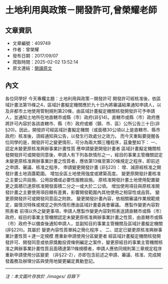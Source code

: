 # 土地利用與政策－開發許可,曾榮耀老師

## 文章資訊
- 文章編號：409749
- 作者：曾榮耀
- 發布日期：2017/09/07
- 爬取時間：2025-02-02 13:52:14
- 原文連結：[閱讀原文](https://real-estate.get.com.tw/Columns/detail.aspx?no=409749)

## 內文
各位同學好
今天專欄主題：土地利用與政策－開發許可
開發許可經核准後，依區域計畫法第15條之4，區域計畫擬定機關應於九十日內將審議結果通知申請人，以及非都市土地使用管制規則第20條，由區域計畫擬定機關核發開發許可予申請人，並通知土地所在地直轄市或縣（市）政府(非§14)。直轄市或縣（市）政府應將許可內容於各該直轄市、縣（市）政府或鄉（鎮、市、區）公所公告三十日(非§20)。因此，開發許可經區域計畫擬定機關（或面積30公頃以上是直轄市、縣市政府）核准後，須經通知與公告，以發生行政處分之效力。
而今天重點要提醒各位同學的是，開發許可之變更情形，可分為兩大類三種程序，茲彙整如下：
一、認定未變更原核准興辦事業計畫性質
應申請變更開發計畫者
區域計畫擬定機關核發開發許可或開發同意後，申請人有下列各款情形之一，經目的事業主管機關認定未變更原核准興辦事業計畫之性質者，應依第13條至第20條規定之程序，即前述之申請、審議、核准之程序，
申請變更開發計畫
(非§22I)：
增、減原經核准之開發計畫土地涵蓋範圍。
增加全區土地使用強度或建築高度。
變更原開發計畫核准之主要公共設施、公用設備或必要性服務設施。
原核准開發計畫土地使用配置變更之面積已達原核准開發面積二分之一或大於二公頃。
增加使用項目與原核准開發計畫之主要使用項目顯有差異，影響開發範圍內其他使用之相容性或品質。
變更原開發許可或開發同意函之附款。
變更開發計畫內容，依相關審議作業規範規定，屬情況特殊或規定之例外情形應由區域計畫委員會審議。
應製作變更內容對照表者
前項以外之變更事項，申請人應製作變更內容對照表送請直轄市或縣（市）政府，經目的事業主管機關認定未變更原核准興辦事業計畫之性質，由直轄市或縣（市）政府予以備查後通知申請人，並副知目的事業主管機關及區域計畫擬定機關(非§22II)。其屬於
變更內容性質單純之簡化程序
。
二、認定已變更原核准興辦事業計畫性質＋達一定規模
應重新申請使用分區變更者
經區域計畫擬定機關核發開發許可、開發同意或依原獎勵投資條例編定之案件，變更原經目的事業主管機關核准之興辦事業計畫性質且面積達第11條規模者，申請人應依同規則第三章規定程序
重新申請使用分區變更
（非§22-2），亦即包含前述之申請、審議、核准、完成開發義務及辦理分區與使用地變更編定異動登記。

---
*注：本文圖片存放於 ./images/ 目錄下*
